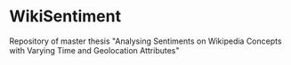 # WikiSentiment
Repository of master thesis "Analysing Sentiments on Wikipedia Concepts with Varying Time and Geolocation Attributes"
